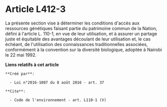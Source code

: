 # Article L412-3

La présente section vise à déterminer les conditions d'accès aux ressources génétiques faisant partie du patrimoine commun de
la Nation, défini à l'article L. 110-1, en vue de leur utilisation, et à assurer un partage juste et équitable des avantages
découlant de leur utilisation et, le cas échéant, de l'utilisation des connaissances traditionnelles associées, conformément
à la convention sur la diversité biologique, adoptée à Nairobi le 22 mai 1992.

**Liens relatifs à cet article**

	**Créé par**:

	  - Loi n°2016-1087 du 8 août 2016 - art. 37

	**Cite**:

	  - Code de l'environnement - art. L110-1 (V)
